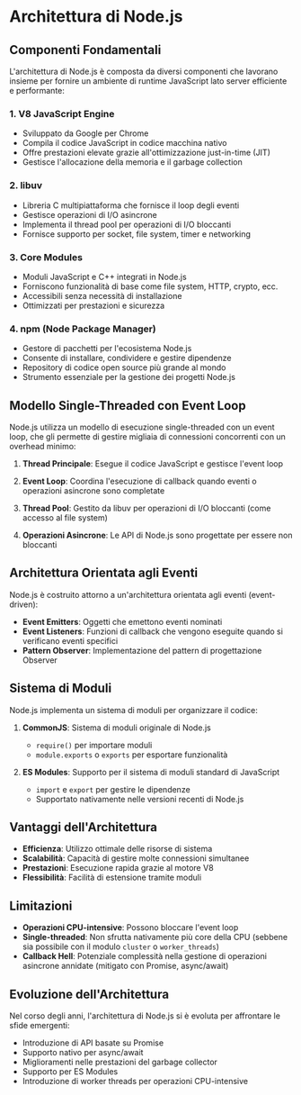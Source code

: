 # Architettura di Node.js

## Componenti Fondamentali

L'architettura di Node.js è composta da diversi componenti che lavorano insieme per fornire un ambiente di runtime JavaScript lato server efficiente e performante:

### 1. V8 JavaScript Engine

- Sviluppato da Google per Chrome
- Compila il codice JavaScript in codice macchina nativo
- Offre prestazioni elevate grazie all'ottimizzazione just-in-time (JIT)
- Gestisce l'allocazione della memoria e il garbage collection

### 2. libuv

- Libreria C multipiattaforma che fornisce il loop degli eventi
- Gestisce operazioni di I/O asincrone
- Implementa il thread pool per operazioni di I/O bloccanti
- Fornisce supporto per socket, file system, timer e networking

### 3. Core Modules

- Moduli JavaScript e C++ integrati in Node.js
- Forniscono funzionalità di base come file system, HTTP, crypto, ecc.
- Accessibili senza necessità di installazione
- Ottimizzati per prestazioni e sicurezza

### 4. npm (Node Package Manager)

- Gestore di pacchetti per l'ecosistema Node.js
- Consente di installare, condividere e gestire dipendenze
- Repository di codice open source più grande al mondo
- Strumento essenziale per la gestione dei progetti Node.js

## Modello Single-Threaded con Event Loop

Node.js utilizza un modello di esecuzione single-threaded con un event loop, che gli permette di gestire migliaia di connessioni concorrenti con un overhead minimo:

1. **Thread Principale**: Esegue il codice JavaScript e gestisce l'event loop

2. **Event Loop**: Coordina l'esecuzione di callback quando eventi o operazioni asincrone sono completate

3. **Thread Pool**: Gestito da libuv per operazioni di I/O bloccanti (come accesso al file system)

4. **Operazioni Asincrone**: Le API di Node.js sono progettate per essere non bloccanti

## Architettura Orientata agli Eventi

Node.js è costruito attorno a un'architettura orientata agli eventi (event-driven):

- **Event Emitters**: Oggetti che emettono eventi nominati
- **Event Listeners**: Funzioni di callback che vengono eseguite quando si verificano eventi specifici
- **Pattern Observer**: Implementazione del pattern di progettazione Observer

## Sistema di Moduli

Node.js implementa un sistema di moduli per organizzare il codice:

1. **CommonJS**: Sistema di moduli originale di Node.js
   - `require()` per importare moduli
   - `module.exports` o `exports` per esportare funzionalità

2. **ES Modules**: Supporto per il sistema di moduli standard di JavaScript
   - `import` e `export` per gestire le dipendenze
   - Supportato nativamente nelle versioni recenti di Node.js

## Vantaggi dell'Architettura

- **Efficienza**: Utilizzo ottimale delle risorse di sistema
- **Scalabilità**: Capacità di gestire molte connessioni simultanee
- **Prestazioni**: Esecuzione rapida grazie al motore V8
- **Flessibilità**: Facilità di estensione tramite moduli

## Limitazioni

- **Operazioni CPU-intensive**: Possono bloccare l'event loop
- **Single-threaded**: Non sfrutta nativamente più core della CPU (sebbene sia possibile con il modulo `cluster` o `worker_threads`)
- **Callback Hell**: Potenziale complessità nella gestione di operazioni asincrone annidate (mitigato con Promise, async/await)

## Evoluzione dell'Architettura

Nel corso degli anni, l'architettura di Node.js si è evoluta per affrontare le sfide emergenti:

- Introduzione di API basate su Promise
- Supporto nativo per async/await
- Miglioramenti nelle prestazioni del garbage collector
- Supporto per ES Modules
- Introduzione di worker threads per operazioni CPU-intensive